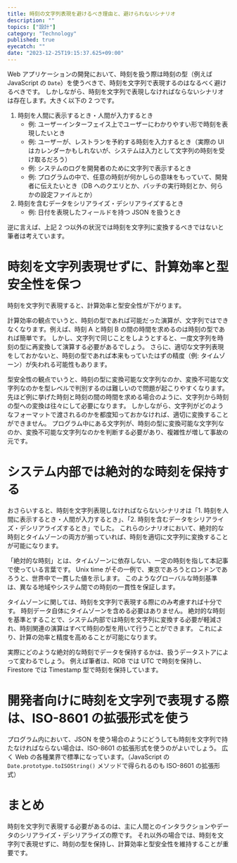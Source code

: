 ```yaml
---
title: 時刻の文字列表現を避けるべき理由と、避けられないシナリオ
description: ""
topics: ["設計"]
category: "Technology"
published: true
eyecatch: ""
date: "2023-12-25T19:15:37.625+09:00"
---
```


Web アプリケーションの開発において、時刻を扱う際は時刻の型（例えば JavaScript の `Date`）を使うべきで、時刻を文字列で表現するのはなるべく避けるべきです。
しかしながら、時刻を文字列で表現しなければならないシナリオは存在します。大きく以下の 2 つです。

1. 時刻を人間に表示するとき・人間が入力するとき
   - 例: ユーザーインターフェイス上でユーザーにわかりやすい形で時刻を表現したいとき
   - 例: ユーザーが、レストランを予約する時刻を入力するとき（実際の UI はカレンダーかもしれないが、システムは入力として文字列の時刻を受け取るだろう）
   - 例: システムのログを開発者のために文字列で表示するとき
   - 例: プログラムの中で、任意の時刻が何かしらの意味をもっていて、開発者に伝えたいとき（DB へのクエリとか、バッチの実行時刻とか、何らかの設定ファイルとか）
1. 時刻を含むデータをシリアライズ・デシリアライズするとき
   - 例: 日付を表現したフィールドを持つ JSON を扱うとき

逆に言えば、上記 2 つ以外の状況では時刻を文字列に変換するべきではないと筆者は考えています。

# 時刻を文字列表現せずに、計算効率と型安全性を保つ

時刻を文字列で表現すると、計算効率と型安全性が下がります。

計算効率の観点でいうと、時刻の型であれば可能だった演算が、文字列ではできなくなります。例えば、時刻 A と時刻 B の間の時間を求めるのは時刻の型であれば簡単です。
しかし、文字列で同じことをしようとすると、一度文字列を時刻の型に再変換して演算する必要があるでしょう。
さらに、適切な文字列表現をしておかないと、時刻の型であれば本来もっていたはずの精度（例: タイムゾーン）が失われる可能性もあります。

型安全性の観点でいうと、時刻の型に変換可能な文字列なのか、変換不可能な文字列なのかを型レベルで判別するのは難しいので問題が起こりやすくなります。
先ほど例に挙げた時刻と時刻の間の時間を求める場合のように、文字列から時刻の型への変換は往々にして必要になります。
しかしながら、文字列がどのようなフォーマットで渡されるのかを都度知っておかなければ、適切に変換することができません。
プログラム中にある文字列が、時刻の型に変換可能な文字列なのか、変換不可能な文字列なのかを判断する必要があり、複雑性が増して事故の元です。

# システム内部では絶対的な時刻を保持する

おさらいすると、時刻を文字列表現しなければならないシナリオは「1. 時刻を人間に表示するとき・人間が入力するとき」、「2. 時刻を含むデータをシリアライズ・デシリアライズするとき」でした。
これらのシナリオにおいて、絶対的な時刻とタイムゾーンの両方が揃っていれば、時刻を適切に文字列に変換することが可能になります。

「絶対的な時刻」とは、タイムゾーンに依存しない、一定の時刻を指して本記事で使っている言葉です。
Unix time がその一例で、東京であろうとロンドンであろうと、世界中で一貫した値を示します。
このようなグローバルな時刻基準は、異なる地域やシステム間での時刻の一貫性を保証します。

タイムゾーンに関しては、時刻を文字列で表現する際にのみ考慮すれば十分です。
時刻データ自体にタイムゾーンを含める必要はありません。
絶対的な時刻を基準とすることで、システム内部では時刻を文字列に変換する必要が軽減され、時刻関連の演算はすべて時刻の型を用いて行うことができます。
これにより、計算の効率と精度を高めることが可能になります。

実際にどのような絶対的な時刻でデータを保持するかは、扱うデータストアによって変わるでしょう。
例えば筆者は、RDB では UTC で時刻を保持し、Firestore では Timestamp 型で時刻を保持しています。

# 開発者向けに時刻を文字列で表現する際は、ISO-8601 の拡張形式を使う

プログラム内において、JSON を使う場合のようにどうしても時刻を文字列で持たなければならない場合は、ISO-8601 の拡張形式を使うのがよいでしょう。
広く Web の各種業界で標準になっています。（JavaScript の `Date.prototype.toISOString()` メソッドで得られるのも ISO-8601 の拡張形式）

# まとめ

時刻を文字列で表現する必要があるのは、主に人間とのインタラクションやデータのシリアライズ・デシリアライズの際です。
それ以外の場合では、時刻を文字列で表現せずに、時刻の型を保持し、計算効率と型安全性を維持することが重要です。
